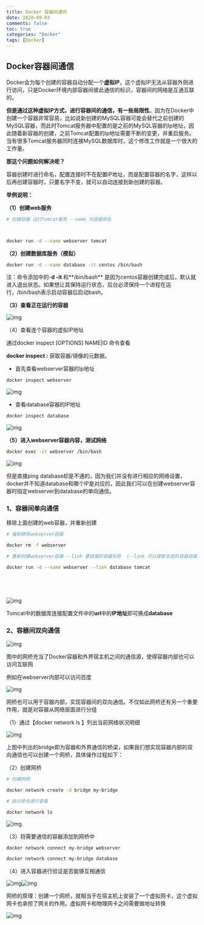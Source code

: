 ```yaml
---
title: Docker 容器间通讯
date: 2020-09-03
comments: false
toc: true
categories: "Docker"
tags: [Docker]
---
```


## Docker容器间通信

Docker会为每个创建的容器自动分配一个**虚拟IP**，这个虚拟IP无法从容器外侧进行访问，只是Docker环境内部容器间彼此通信的标识，容器间的网络是互通互联的。

**但是通过这种虚拟IP方式，进行容器间的通信，有一些局限性**。因为在Docker中创建一个容器非常容易，比如说新创建的MySQL容器可能会替代之前创建的MySQL容器，而此时Tomcat服务器中配置的是之前的MySQL容器的Ip地址，因此随着新容器的创建，之前Tomcat配置的Ip地址需要不断的变更，并重启服务。当有很多Tomcat服务器同时连接MySQL数据库时，这个修改工作就是一个很大的工作量。

**那这个问题如何解决呢？**

容器创建时进行命名，配置连接时不在配置IP地址，而是配置容器的名字，这样以后再创建容器时，只要名字不变，就可以自动连接到新创建的容器。



**举例说明：**

**（1）创建web服务**

```bash
# 创建容器 运行Tomcat服务 --name 为容器命名



docker run -d --name webserver tomcat
```

**（2）创建数据库服务（模拟）**

```bash
docker run -d --name database -it centos /bin/bash
```

注：命令添加中的-**d -it** 和**/bin/bash** 是因为centos容器创建完成后，默认就进入退出状态。如果想让其保持运行状态，后台必须保持一个进程在运行，/bin/bash表示启动容器后启动bash。

**（3）查看正在运行的容器**

![img](https://img-blog.csdnimg.cn/20200812155425803.png)

（4）查看连个容器的虚拟IP地址

通过docker inspect [OPTIONS] NAME|ID 命令查看

**docker inspect :** 获取容器/镜像的元数据。

- 首先查看webserver容器的Ip地址

```bash
docker inspect webserver
```

![img](https://img-blog.csdnimg.cn/20200812160157328.png?x-oss-process=image/watermark,type_ZmFuZ3poZW5naGVpdGk,shadow_10,text_aHR0cHM6Ly9ibG9nLmNzZG4ubmV0L20wXzM3NjE3Nzc4,size_16,color_FFFFFF,t_70)

- 查看database容器的IP地址

```bash
docker inspect database
```

![img](https://img-blog.csdnimg.cn/20200812160243197.png?x-oss-process=image/watermark,type_ZmFuZ3poZW5naGVpdGk,shadow_10,text_aHR0cHM6Ly9ibG9nLmNzZG4ubmV0L20wXzM3NjE3Nzc4,size_16,color_FFFFFF,t_70)

**（5）进入webserver容器内容，测试网络**

```bash
docker exec -it webserver /bin/bash
```

![img](https://img-blog.csdnimg.cn/20200812160553340.png?x-oss-process=image/watermark,type_ZmFuZ3poZW5naGVpdGk,shadow_10,text_aHR0cHM6Ly9ibG9nLmNzZG4ubmV0L20wXzM3NjE3Nzc4,size_16,color_FFFFFF,t_70)

但是直接ping database却是不通的，因为我们并没有进行相应的网络设置，docker并不知道database和哪个IP是对应的，因此我们可以在创建webserver容器时指定webserver到database的单向通信。

### 1、容器间单向通信

移除上面创建的web容器，并重新创建

```bash
# 强制移除webserver容器

docker rm -f webserver

# 重新创建webserver容器 --link 要链接的容器名称 （--link 可以使新生成的容器链接到已在运行的容器）

docker run -d --name webserver --link database tomcat



 
```

![img](https://img-blog.csdnimg.cn/20200812162320893.png?x-oss-process=image/watermark,type_ZmFuZ3poZW5naGVpdGk,shadow_10,text_aHR0cHM6Ly9ibG9nLmNzZG4ubmV0L20wXzM3NjE3Nzc4,size_16,color_FFFFFF,t_70)

Tomcat中的数据库连接配置文件中的**url**中的**IP地址**即可换成**database**

### 2、容器间双向通信

![img](https://img-blog.csdnimg.cn/2020081216451796.png?x-oss-process=image/watermark,type_ZmFuZ3poZW5naGVpdGk,shadow_10,text_aHR0cHM6Ly9ibG9nLmNzZG4ubmV0L20wXzM3NjE3Nzc4,size_16,color_FFFFFF,t_70)

图中的网桥充当了Docker容器和外界宿主机之间的通信源，使得容器内部也可以访问互联网

例如在webserver内部可以访问百度

![img](https://img-blog.csdnimg.cn/20200812164801515.png)

网桥也可以用于容器内部，实现容器间的双向通信。不仅如此网桥还有另一个重要作用，就是对容器从网络层面进行分组

（1）通过【docker network ls 】列出当前网络状况明细

![img](https://img-blog.csdnimg.cn/20200812165323923.png)

上图中列出的bridge即为容器和外界通信的桥梁，如果我们想实现容器内部的双向通信也可以创建一个网桥，具体操作过程如下：

（2）创建网桥

```bash
# 创建网桥

docker network create -d bridge my-bridge

# 执行命令进行查看

docker network ls
```

![img](https://img-blog.csdnimg.cn/20200812170200462.png)

（3）将需要通信的容器添加到网桥中

```bash
docker network connect my-bridge webserver

docker network connect my-bridge database
```

（4）进入容器进行验证是否能够互相通信

![img](https://img-blog.csdnimg.cn/20200812170457927.png?x-oss-process=image/watermark,type_ZmFuZ3poZW5naGVpdGk,shadow_10,text_aHR0cHM6Ly9ibG9nLmNzZG4ubmV0L20wXzM3NjE3Nzc4,size_16,color_FFFFFF,t_70)![img](https://img-blog.csdnimg.cn/20200812170540602.png)

网桥的原理：创建一个网桥，就相当于在宿主机上安装了一个虚拟网卡，这个虚拟网卡也承担了网关的作用。虚拟网卡和物理网卡之间需要做地址转换

![img](https://img-blog.csdnimg.cn/20200812170908689.png?x-oss-process=image/watermark,type_ZmFuZ3poZW5naGVpdGk,shadow_10,text_aHR0cHM6Ly9ibG9nLmNzZG4ubmV0L20wXzM3NjE3Nzc4,size_16,color_FFFFFF,t_70)
